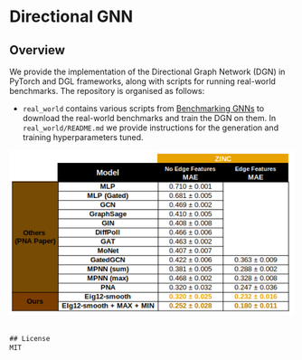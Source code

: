 # Directional GNN

## Overview

We provide the implementation of the Directional Graph Network (DGN) in PyTorch and DGL frameworks, along with scripts for running real-world benchmarks. The repository is organised as follows:

- `real_world` contains various scripts from [Benchmarking GNNs](https://github.com/graphdeeplearning/benchmarking-gnns) to download the real-world benchmarks and train the DGN on them. In `real_world/README.md` we provide instructions for the generation and training hyperparameters tuned.

![real world results table](./realworld_benchmark/image.png)
```

## License
MIT
